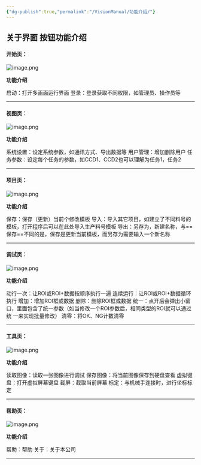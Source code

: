 ```yaml
---
{"dg-publish":true,"permalink":"/VisionManual/功能介绍/"}
---
```



## 关于界面 按钮功能介绍
#### 开始页：
![image.png](https://tc.jisicn.top/img/202408210825158.png)

**功能介绍**

启动：打开多画面运行界面
登录：登录获取不同权限，如管理员、操作员等

---

#### 视图页：
![image.png](https://tc.jisicn.top/img/202408210826019.png)

**功能介绍**

系统设置：设定系统参数，如通讯方式、导出数据等
用户管理：增加删除用户
任务参数：设定每个任务的参数，如CCD1、CCD2也可以理解为任务1，任务2

---

#### 项目页：
![image.png](https://tc.jisicn.top/img/202408210827191.png)

**功能介绍**

保存：保存（更新）当前个修改模板
导入：导入其它项目，如建立了不同料号的模板，打开程序后可以在此处导入生产料号模板
导出：另存为，新建名称，与==保存==不同的是，保存是更新当前模板，而另存为需要输入一个新名称

---

#### 调试页：
![image.png](https://tc.jisicn.top/img/202408210828572.png)

**功能介绍**

动行一次：让ROI或ROI+数据按顺序执行一遍
连续运行：让ROI或ROI+数据循环执行
增加：增加ROI框或数据
删除：删除ROI框或数据
统一：点开后会弹出小窗口，里面包含了统一参数（如当修改一个ROI参数后，相同类型的ROI就可以通过统             一来实现批量修改）
清零：将OK、NG计数清零

---

#### 工具页：
![image.png](https://tc.jisicn.top/img/202408210829189.png)

**功能介绍**

读取图像：读取一张图像进行调试
保存图像：将当前图像保存到硬盘查看
虚拟键盘：打开虚拟屏幕键盘
截屏：截取当前屏幕
标定：与机械手连接时，进行坐标标定

---

#### 帮助页：
![image.png](https://tc.jisicn.top/img/202408210830880.png)

**功能介绍**

帮助：帮助
关于：关于本公司

---
